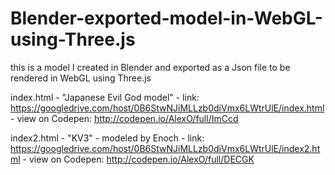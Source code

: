 Blender-exported-model-in-WebGL-using-Three.js
==============================================

this is a model I created in Blender and exported as a Json file to be rendered in WebGL using Three.js

index.html - "Japanese Evil God model" 
           -  link:  https://googledrive.com/host/0B6StwNJiMLLzb0diVmx6LWtrUlE/index.html
           - view on Codepen: http://codepen.io/AlexO/full/ImCcd
           
index2.html - "KV3" - modeled by Enoch 
            - link: https://googledrive.com/host/0B6StwNJiMLLzb0diVmx6LWtrUlE/index2.html
           - view on Codepen: http://codepen.io/AlexO/full/DECGK

